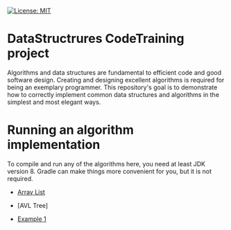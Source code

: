 [![License: MIT](https://img.shields.io/badge/License-MIT-yellow.svg)](https://opensource.org/licenses/MIT)

# DataStructrures CodeTraining project

Algorithms and data structures are fundamental to efficient code and good software design. Creating and designing excellent algorithms is required for being an exemplary programmer. This repository's goal is to demonstrate how to correctly implement common data structures and algorithms in the simplest and most elegant ways.

# Running an algorithm implementation

To compile and run any of the algorithms here, you need at least JDK version 8. Gradle can make things more convenient for you, but it is not required.

- [Array List](https://github.com/SebastianNiama/DataStructrures-CodeTraining/tree/main/DataSructures/src/main/java/ArrayList)

- [AVL Tree]
 - [Example 1](https://github.com/SebastianNiama/DataStructrures-CodeTraining/tree/main/DataSructures/src/main/java/AVL)
